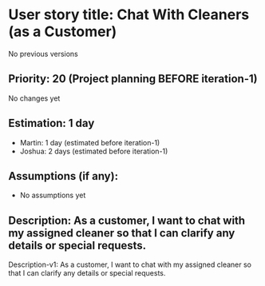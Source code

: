 # User story title: Chat With Cleaners (as a Customer)
No previous versions

## Priority: 20 (Project planning BEFORE iteration-1)
No changes yet

## Estimation: 1 day
* Martin: 1 day (estimated before iteration-1)
* Joshua: 2 days (estimated before iteration-1)

## Assumptions (if any):
* No assumptions yet

## Description: As a customer, I want to chat with my assigned cleaner so that I can clarify any details or special requests.
Description-v1: As a customer, I want to chat with my assigned cleaner so that I can clarify any details or special requests.